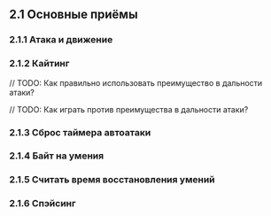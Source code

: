 ## 2.1 Основные приёмы

### 2.1.1 Атака и движение

### 2.1.2 Кайтинг

// TODO: Как правильно использовать преимущество в дальности атаки?

// TODO: Как играть против преимущества в дальности атаки?

### 2.1.3 Сброс таймера автоатаки

### 2.1.4 Байт на умения

### 2.1.5 Считать время восстановления умений

### 2.1.6 Спэйсинг
